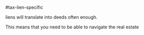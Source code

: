 #tax-lien-specific

liens will translate into deeds often enough. 

This means that you need to be able to navigate the real estate


